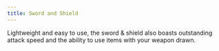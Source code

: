 ```yaml
---
title: Sword and Shield
---
```


Lightweight and easy to use, the sword & shield also boasts outstanding attack speed and the ability to use items with your weapon drawn.
